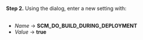 **Step 2.** Using the dialog, enter a new setting with:<br>
<br>
* *Name* &rarr; **SCM_DO_BUILD_DURING_DEPLOYMENT**<br>
* *Value* &rarr; **true**<br>